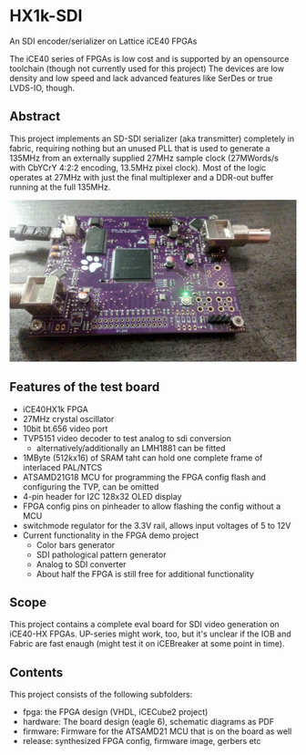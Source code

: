 # HX1k-SDI
An SDI encoder/serializer on Lattice iCE40 FPGAs

The iCE40 series of FPGAs is low cost and is supported by an opensource toolchain (though not currently used for this project)
The devices are low density and low speed and lack advanced features like SerDes or true LVDS-IO, though.

## Abstract
This project implements an SD-SDI serializer (aka transmitter) completely in fabric, requiring nothing but an unused PLL
that is used to generate a 135MHz from an externally supplied 27MHz sample clock (27MWords/s with CbYCrY 4:2:2 encoding, 
13.5MHz pixel clock).
Most of the logic operates at 27MHz with just the final multiplexer and a DDR-out buffer running at the full 135MHz.

![board](board.jpg)

## Features of the test board
 * iCE40HX1k FPGA
 * 27MHz crystal oscillator
 * 10bit bt.656 video port
 * TVP5151 video decoder to test analog to sdi conversion
   * alternatively/additionally an LMH1881 can be fitted
 * 1MByte (512kx16) of SRAM taht can hold one complete frame of interlaced PAL/NTCS
 * ATSAMD21G18 MCU for programming the FPGA config flash and configuring the TVP, can be omitted
 * 4-pin header for I2C 128x32 OLED display
 * FPGA config pins on pinheader to allow flashing the config without a MCU
 * switchmode regulator for the 3.3V rail, allows input voltages of 5 to 12V
* Current functionality in the FPGA demo project
   * Color bars generator
   * SDI pathological pattern generator
   * Analog to SDI converter
   * About half the FPGA is still free for additional functionality

## Scope
This project contains a complete eval board for SDI video generation on
iCE40-HX FPGAs. UP-series might work, too, but it's unclear if the IOB and Fabric are fast enaugh
(might test it on iCEBreaker at some point in time).

## Contents
This project consists of the following subfolders:
 * fpga: the FPGA design (VHDL, iCECube2 project)
 * hardware: The board design (eagle 6), schematic diagrams as PDF
 * firmware: Firmware for the ATSAMD21 MCU that is on the board as well
 * release: synthesized FPGA config, firmware image, gerbers etc


